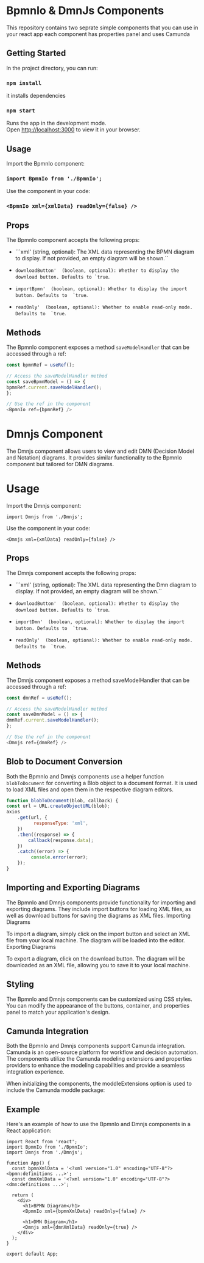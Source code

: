 # BpmnIo & DmnJs Components

This repository contains two seprate simple components that you can use in your react app
each component has properties panel and uses Camunda

## Getting Started

In the project directory, you can run:

### `npm install`

it installs dependencies

### `npm start`

Runs the app in the development mode.\
Open [http://localhost:3000](http://localhost:3000) to view it in your browser.



## Usage

Import the BpmnIo component:

### `import BpmnIo from './BpmnIo';`

Use the component in your code:

### `<BpmnIo xml={xmlData} readOnly={false} />`

## Props

The BpmnIo component accepts the following props:

- ```xml' (string, optional): The XML data representing the BPMN diagram to display. If not provided, an empty diagram will be shown.``

- `` downloadButton'  (boolean, optional): Whether to display the download button. Defaults to `true ``.

- `` importBpmn'  (boolean, optional): Whether to display the import button. Defaults to  `true ``.

- `` readOnly'  (boolean, optional): Whether to enable read-only mode. Defaults to  `true ``.

## Methods

The BpmnIo component exposes a method `saveModelHandler` that can be accessed through a ref:

```js
const bpmnRef = useRef();

// Access the saveModelHandler method
const saveBpmnModel = () => {
bpmnRef.current.saveModelHandler();
};

// Use the ref in the component
<BpmnIo ref={bpmnRef} />
```

# Dmnjs Component

The Dmnjs component allows users to view and edit DMN (Decision Model and Notation) diagrams. It provides similar functionality to the BpmnIo component but tailored for DMN diagrams.

# Usage

Import the Dmnjs component:

`import Dmnjs from './Dmnjs';`

Use the component in your code:

`<Dmnjs xml={xmlData} readOnly={false} />`

## Props

The Dmnjs component accepts the following props:

- ```xml' (string, optional): The XML data representing the Dmn diagram to display. If not provided, an empty diagram will be shown.``

- `` downloadButton'  (boolean, optional): Whether to display the download button. Defaults to `true ``.

- `` importDmn'  (boolean, optional): Whether to display the import button. Defaults to  `true ``.

- `` readOnly'  (boolean, optional): Whether to enable read-only mode. Defaults to  `true ``.

## Methods

The Dmnjs component exposes a method saveModelHandler that can be accessed through a ref:

```js
const dmnRef = useRef();

// Access the saveModelHandler method
const saveDmnModel = () => {
dmnRef.current.saveModelHandler();
};

// Use the ref in the component
<Dmnjs ref={dmnRef} />
```

## Blob to Document Conversion

Both the BpmnIo and Dmnjs components use a helper function `blobToDocument` for converting a Blob object to a document format. It is used to load XML files and open them in the respective diagram editors.

```js
function blobToDocument(blob, callback) {
const url = URL.createObjectURL(blob);
axios
    .get(url, {
          responseType: 'xml',
    })
    .then((response) => {
        callback(response.data);
    })
    .catch((error) => {
         console.error(error);
    });
}
 ```

## Importing and Exporting Diagrams

The BpmnIo and Dmnjs components provide functionality for importing and exporting diagrams. They include import buttons for loading XML files, as well as download buttons for saving the diagrams as XML files.
Importing Diagrams

To import a diagram, simply click on the import button and select an XML file from your local machine. The diagram will be loaded into the editor.
Exporting Diagrams

To export a diagram, click on the download button. The diagram will be downloaded as an XML file, allowing you to save it to your local machine.

## Styling

The BpmnIo and Dmnjs components can be customized using CSS styles. You can modify the appearance of the buttons, container, and properties panel to match your application's design.

## Camunda Integration

Both the BpmnIo and Dmnjs components support Camunda integration. Camunda is an open-source platform for workflow and decision automation. The components utilize the Camunda modeling extensions and properties providers to enhance the modeling capabilities and provide a seamless integration experience.

When initializing the components, the moddleExtensions option is used to include the Camunda moddle package:



## Example

Here's an example of how to use the BpmnIo and Dmnjs components in a React application:

```JS
import React from 'react';
import BpmnIo from './BpmnIo';
import Dmnjs from './Dmnjs';

function App() {
  const bpmnXmlData = '<?xml version="1.0" encoding="UTF-8"?><bpmn:definitions ...>';
  const dmnXmlData = '<?xml version="1.0" encoding="UTF-8"?><dmn:definitions ...>';

  return (
    <div>
      <h1>BPMN Diagram</h1>
      <BpmnIo xml={bpmnXmlData} readOnly={false} />

      <h1>DMN Diagram</h1>
      <Dmnjs xml={dmnXmlData} readOnly={true} />
    </div>
  );
}

export default App;
```